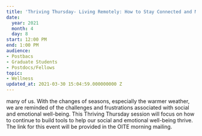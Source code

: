 ```yaml
---
title: 'Thriving Thursday- Living Remotely: How to Stay Connected and Maintain Well-being'
date:
  year: 2021
  month: 4
  day: 8
start: 12:00 PM
end: 1:00 PM
audience:
- Postbacs
- Graduate Students
- Postdocs/Fellows
topic:
- Wellness
updated_at: 2021-03-30 15:04:59.000000000 Z
---
```

many of us. With the changes of seasons, especially the warmer weather,
we are reminded of the challenges and frustrations associated with
social and emotional well-being. This Thriving Thursday session will
focus on how to continue to build tools to help our social and emotional
well-being thrive. The link for this event will be provided in the OITE
morning mailing.

